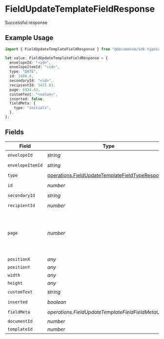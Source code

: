 # FieldUpdateTemplateFieldResponse

Successful response

## Example Usage

```typescript
import { FieldUpdateTemplateFieldResponse } from "@documenso/sdk-typescript/models/operations";

let value: FieldUpdateTemplateFieldResponse = {
  envelopeId: "<id>",
  envelopeItemId: "<id>",
  type: "DATE",
  id: 3406.4,
  secondaryId: "<id>",
  recipientId: 5425.03,
  page: 6934.43,
  customText: "<value>",
  inserted: false,
  fieldMeta: {
    type: "initials",
  },
};
```

## Fields

| Field                                                                                                              | Type                                                                                                               | Required                                                                                                           | Description                                                                                                        |
| ------------------------------------------------------------------------------------------------------------------ | ------------------------------------------------------------------------------------------------------------------ | ------------------------------------------------------------------------------------------------------------------ | ------------------------------------------------------------------------------------------------------------------ |
| `envelopeId`                                                                                                       | *string*                                                                                                           | :heavy_check_mark:                                                                                                 | N/A                                                                                                                |
| `envelopeItemId`                                                                                                   | *string*                                                                                                           | :heavy_check_mark:                                                                                                 | N/A                                                                                                                |
| `type`                                                                                                             | [operations.FieldUpdateTemplateFieldTypeResponse](../../models/operations/fieldupdatetemplatefieldtyperesponse.md) | :heavy_check_mark:                                                                                                 | N/A                                                                                                                |
| `id`                                                                                                               | *number*                                                                                                           | :heavy_check_mark:                                                                                                 | N/A                                                                                                                |
| `secondaryId`                                                                                                      | *string*                                                                                                           | :heavy_check_mark:                                                                                                 | N/A                                                                                                                |
| `recipientId`                                                                                                      | *number*                                                                                                           | :heavy_check_mark:                                                                                                 | N/A                                                                                                                |
| `page`                                                                                                             | *number*                                                                                                           | :heavy_check_mark:                                                                                                 | The page number of the field on the document. Starts from 1.                                                       |
| `positionX`                                                                                                        | *any*                                                                                                              | :heavy_minus_sign:                                                                                                 | N/A                                                                                                                |
| `positionY`                                                                                                        | *any*                                                                                                              | :heavy_minus_sign:                                                                                                 | N/A                                                                                                                |
| `width`                                                                                                            | *any*                                                                                                              | :heavy_minus_sign:                                                                                                 | N/A                                                                                                                |
| `height`                                                                                                           | *any*                                                                                                              | :heavy_minus_sign:                                                                                                 | N/A                                                                                                                |
| `customText`                                                                                                       | *string*                                                                                                           | :heavy_check_mark:                                                                                                 | N/A                                                                                                                |
| `inserted`                                                                                                         | *boolean*                                                                                                          | :heavy_check_mark:                                                                                                 | N/A                                                                                                                |
| `fieldMeta`                                                                                                        | *operations.FieldUpdateTemplateFieldFieldMetaUnion*                                                                | :heavy_check_mark:                                                                                                 | N/A                                                                                                                |
| `documentId`                                                                                                       | *number*                                                                                                           | :heavy_minus_sign:                                                                                                 | N/A                                                                                                                |
| `templateId`                                                                                                       | *number*                                                                                                           | :heavy_minus_sign:                                                                                                 | N/A                                                                                                                |